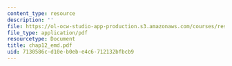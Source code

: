 ```yaml
---
content_type: resource
description: ''
file: https://ol-ocw-studio-app-production.s3.amazonaws.com/courses/res-6-003-electromechanical-dynamics-spring-2009/7130586cd10eb0ebe4c6712132bfbcb9_chap12_emd.pdf
file_type: application/pdf
resourcetype: Document
title: chap12_emd.pdf
uid: 7130586c-d10e-b0eb-e4c6-712132bfbcb9
---
```

